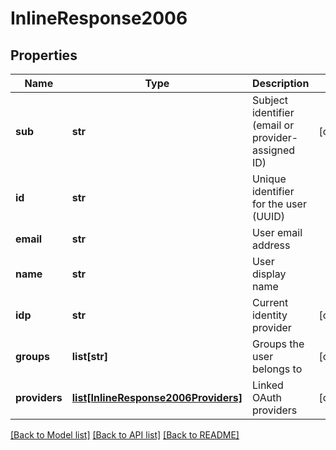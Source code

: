 # InlineResponse2006

## Properties
Name | Type | Description | Notes
------------ | ------------- | ------------- | -------------
**sub** | **str** | Subject identifier (email or provider-assigned ID) | [optional] 
**id** | **str** | Unique identifier for the user (UUID) | 
**email** | **str** | User email address | 
**name** | **str** | User display name | 
**idp** | **str** | Current identity provider | [optional] 
**groups** | **list[str]** | Groups the user belongs to | [optional] 
**providers** | [**list[InlineResponse2006Providers]**](InlineResponse2006Providers.md) | Linked OAuth providers | [optional] 

[[Back to Model list]](../README.md#documentation-for-models) [[Back to API list]](../README.md#documentation-for-api-endpoints) [[Back to README]](../README.md)

